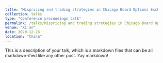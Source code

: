 ```yaml
---
title: "Mispricing and trading strategies in Chicago Board Options Exchange"
collection: talks
type: "Conference proceedings talk"
permalink: /talks/Mispricing and trading strategies in Chicago Board Options Exchange
venue: "Xi'an"
date: 2020-12-26
location: "China"
---
```


This is a description of your talk, which is a markdown files that can be all markdown-ified like any other post. Yay markdown!

